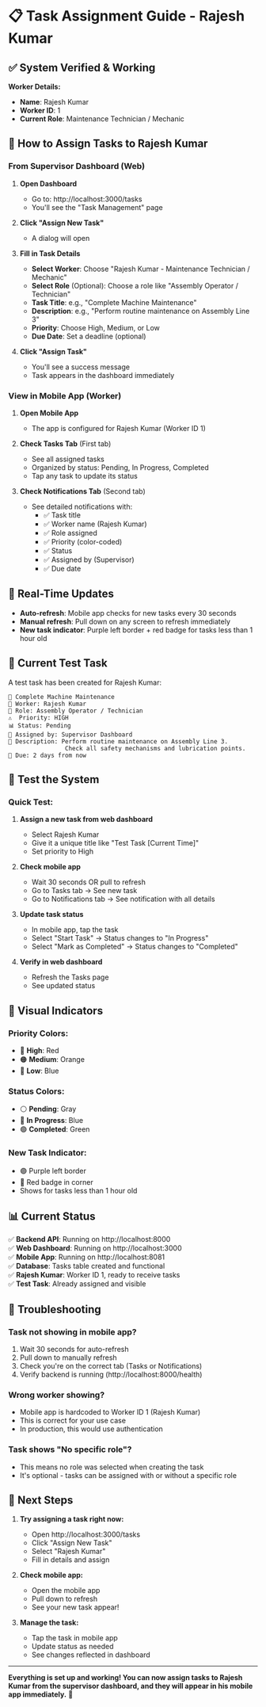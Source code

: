 # 📋 Task Assignment Guide - Rajesh Kumar

## ✅ System Verified & Working

**Worker Details:**
- **Name**: Rajesh Kumar
- **Worker ID**: 1
- **Current Role**: Maintenance Technician / Mechanic

## 🎯 How to Assign Tasks to Rajesh Kumar

### **From Supervisor Dashboard (Web)**

1. **Open Dashboard**
   - Go to: http://localhost:3000/tasks
   - You'll see the "Task Management" page

2. **Click "Assign New Task"**
   - A dialog will open

3. **Fill in Task Details**
   - **Select Worker**: Choose "Rajesh Kumar - Maintenance Technician / Mechanic"
   - **Select Role** (Optional): Choose a role like "Assembly Operator / Technician"
   - **Task Title**: e.g., "Complete Machine Maintenance"
   - **Description**: e.g., "Perform routine maintenance on Assembly Line 3"
   - **Priority**: Choose High, Medium, or Low
   - **Due Date**: Set a deadline (optional)

4. **Click "Assign Task"**
   - You'll see a success message
   - Task appears in the dashboard immediately

### **View in Mobile App (Worker)**

1. **Open Mobile App**
   - The app is configured for Rajesh Kumar (Worker ID 1)

2. **Check Tasks Tab** (First tab)
   - See all assigned tasks
   - Organized by status: Pending, In Progress, Completed
   - Tap any task to update its status

3. **Check Notifications Tab** (Second tab)
   - See detailed notifications with:
     - ✅ Task title
     - ✅ Worker name (Rajesh Kumar)
     - ✅ Role assigned
     - ✅ Priority (color-coded)
     - ✅ Status
     - ✅ Assigned by (Supervisor)
     - ✅ Due date

## 🔄 Real-Time Updates

- **Auto-refresh**: Mobile app checks for new tasks every 30 seconds
- **Manual refresh**: Pull down on any screen to refresh immediately
- **New task indicator**: Purple left border + red badge for tasks less than 1 hour old

## 📱 Current Test Task

A test task has been created for Rajesh Kumar:

```
🔔 Complete Machine Maintenance
👤 Worker: Rajesh Kumar
💼 Role: Assembly Operator / Technician
⚠️  Priority: HIGH
📊 Status: Pending
👔 Assigned by: Supervisor Dashboard
📝 Description: Perform routine maintenance on Assembly Line 3. 
                Check all safety mechanisms and lubrication points.
📅 Due: 2 days from now
```

## 🧪 Test the System

### **Quick Test:**

1. **Assign a new task from web dashboard**
   - Select Rajesh Kumar
   - Give it a unique title like "Test Task [Current Time]"
   - Set priority to High

2. **Check mobile app**
   - Wait 30 seconds OR pull to refresh
   - Go to Tasks tab → See new task
   - Go to Notifications tab → See notification with all details

3. **Update task status**
   - In mobile app, tap the task
   - Select "Start Task" → Status changes to "In Progress"
   - Select "Mark as Completed" → Status changes to "Completed"

4. **Verify in web dashboard**
   - Refresh the Tasks page
   - See updated status

## 🎨 Visual Indicators

### **Priority Colors:**
- 🔴 **High**: Red
- 🟠 **Medium**: Orange
- 🔵 **Low**: Blue

### **Status Colors:**
- ⚪ **Pending**: Gray
- 🔵 **In Progress**: Blue
- 🟢 **Completed**: Green

### **New Task Indicator:**
- 🟣 Purple left border
- 🔴 Red badge in corner
- Shows for tasks less than 1 hour old

## 📊 Current Status

✅ **Backend API**: Running on http://localhost:8000  
✅ **Web Dashboard**: Running on http://localhost:3000  
✅ **Mobile App**: Running on http://localhost:8081  
✅ **Database**: Tasks table created and functional  
✅ **Rajesh Kumar**: Worker ID 1, ready to receive tasks  
✅ **Test Task**: Already assigned and visible  

## 🔧 Troubleshooting

### **Task not showing in mobile app?**
1. Wait 30 seconds for auto-refresh
2. Pull down to manually refresh
3. Check you're on the correct tab (Tasks or Notifications)
4. Verify backend is running (http://localhost:8000/health)

### **Wrong worker showing?**
- Mobile app is hardcoded to Worker ID 1 (Rajesh Kumar)
- This is correct for your use case
- In production, this would use authentication

### **Task shows "No specific role"?**
- This means no role was selected when creating the task
- It's optional - tasks can be assigned with or without a specific role

## 🚀 Next Steps

1. **Try assigning a task right now:**
   - Open http://localhost:3000/tasks
   - Click "Assign New Task"
   - Select "Rajesh Kumar"
   - Fill in details and assign

2. **Check mobile app:**
   - Open the mobile app
   - Pull down to refresh
   - See your new task appear!

3. **Manage the task:**
   - Tap the task in mobile app
   - Update status as needed
   - See changes reflected in dashboard

---

**Everything is set up and working! You can now assign tasks to Rajesh Kumar from the supervisor dashboard, and they will appear in his mobile app immediately.** 🎉
